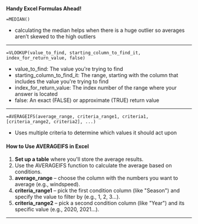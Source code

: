 **Handy Excel Formulas Ahead!**

```=MEDIAN()```
* calculating the median helps when there is a huge outlier so averages aren’t skewed to the high outliers 

---

```=VLOOKUP(value_to_find, starting_column_to_find_it, index_for_return_value, false)```

*  value_to_find: The value you're trying to find
*  starting_column_to_find_it: The range, starting with the column that includes the value you're trying to find
*  index_for_return_value: The index number of the range where your answer is located
*  false: An exact (FALSE) or approximate (TRUE) return value

---

```=AVERAGEIFS(average_range, criteria_range1, criteria1, [criteria_range2, criteria2], ...)```
* Uses multiple criteria to determine which values it should act upon
#### How to Use AVERAGEIFS in Excel
1. **Set up a table** where you'll store the average results.
2. Use the AVERAGEIFS function to calculate the average based on conditions.
3. **average_range** – choose the column with the numbers you want to average (e.g., windspeed).
4. **criteria_range1** – pick the first condition column (like "Season") and specify the value to filter by (e.g., 1, 2, 3...).
5. **criteria_range2** – pick a second condition column (like "Year") and its specific value (e.g., 2020, 2021...).

---

